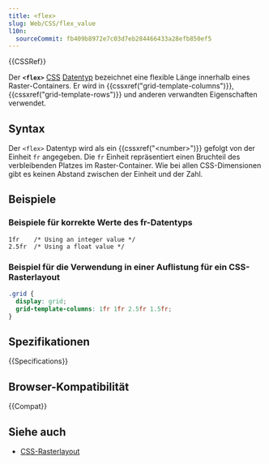 ```yaml
---
title: <flex>
slug: Web/CSS/flex_value
l10n:
  sourceCommit: fb409b8972e7c03d7eb284466433a28efb850ef5
---
```


{{CSSRef}}

Der **`<flex>`** [CSS](/de/docs/Web/CSS) [Datentyp](/de/docs/Web/CSS/CSS_Types) bezeichnet eine flexible Länge innerhalb eines Raster-Containers. Er wird in {{cssxref("grid-template-columns")}}, {{cssxref("grid-template-rows")}} und anderen verwandten Eigenschaften verwendet.

## Syntax

Der `<flex>` Datentyp wird als ein {{cssxref("&lt;number&gt;")}} gefolgt von der Einheit `fr` angegeben. Die `fr` Einheit repräsentiert einen Bruchteil des verbleibenden Platzes im Raster-Container. Wie bei allen CSS-Dimensionen gibt es keinen Abstand zwischen der Einheit und der Zahl.

## Beispiele

### Beispiele für korrekte Werte des fr-Datentyps

```plain
1fr    /* Using an integer value */
2.5fr  /* Using a float value */
```

### Beispiel für die Verwendung in einer Auflistung für ein CSS-Rasterlayout

```css
.grid {
  display: grid;
  grid-template-columns: 1fr 1fr 2.5fr 1.5fr;
}
```

## Spezifikationen

{{Specifications}}

## Browser-Kompatibilität

{{Compat}}

## Siehe auch

- [CSS-Rasterlayout](/de/docs/Web/CSS/CSS_grid_layout)
